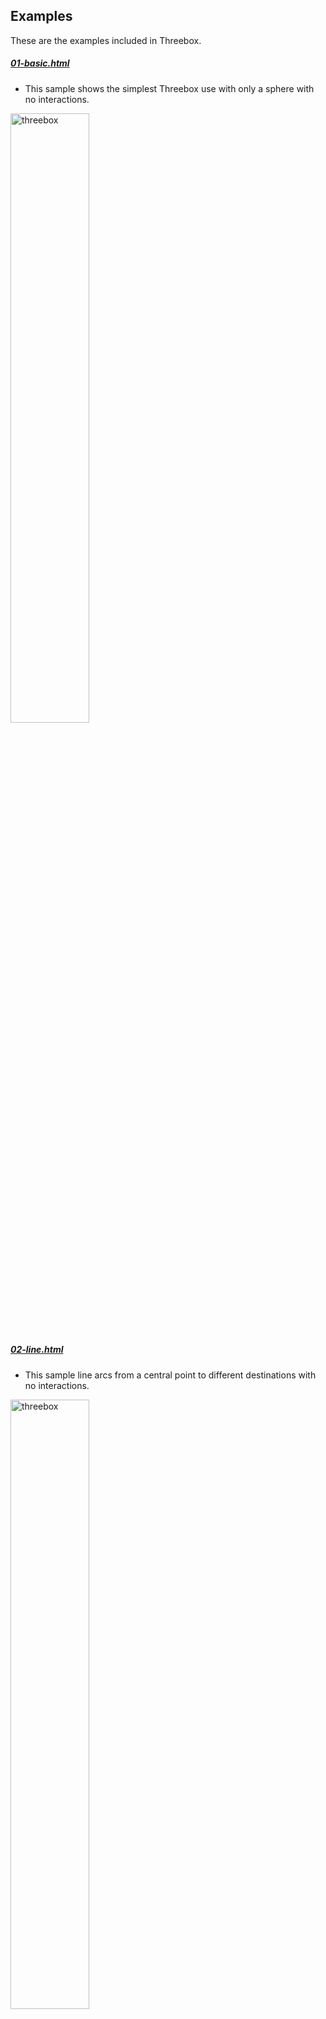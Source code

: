 ## Examples

These are the examples included in Threebox.

##### [01-basic.html](https://github.com/jscastro76/threebox/blob/master/examples/01-basic.html) 
- This sample shows the simplest Threebox use with only a sphere with no interactions.<br/>
<img alt="threebox" src="images/basic.png" width="50%">

##### [02-line.html](https://github.com/jscastro76/threebox/blob/master/examples/02-line.html) 
- This sample line arcs from a central point to different destinations with no interactions.<br/>  
<img alt="threebox" src="images/line.png" width="50%">

##### [03-tube.html](https://github.com/jscastro76/threebox/blob/master/examples/03-tube.html) 
- This sample creates an spiral tube geometry to render. 
- Enabled built-in raycasting and selection for this 3D object through `enableSelectingObjects`, all objects can be selected and unselected.
- Enabled built-in dragging mode for 3D objects through `enableDraggingObjects`, 3D object is dragabble, once selected, using [Shift] key
- Enabled built-in rotation mode for 3D objects through `enableRotatingObjects`, 3D objects is rotable on it's vertical axis, once selected, using [Alt] key.
- Enabled built-in default Labels on altitude for the 3D object through `enableTooltips`.<br/>
<img alt="threebox" src="images/tube.png" width="50%">

##### [04-mercator.html](https://github.com/jscastro76/threebox/blob/master/examples/04-mercator.html) 
- This sample creates 100 spheres all around the world at the same height, but they look different because the height is calculated based on the latitude. 
<img alt="threebox" src="images/mercator.png" width="50%">

##### [05-logistics.html](https://github.com/jscastro76/threebox/blob/master/examples/05-logistics.html) 
- This sample loads a 3D `.obj` model of a truck that is animated following a path once a point in the map is clicked. 
<img alt="threebox" src="images/logistics.png" width="50%">

##### [06-object3d.html](https://github.com/jscastro76/threebox/blob/master/examples/06-object3d.html) 
- This sample loads a 3D `.glb` model of a soldier. <br />
<img alt="threebox" src="images/object3d.png" width="50%">

##### [07-alignmentTest.html](https://github.com/jscastro76/threebox/blob/master/examples/07-alignmentTest.html) 
- This sample shows camera alignment between fill-extrusion layer and a 3DObject created through Threebox.<br />
<img alt="threebox" src="images/alignmentTest.png" width="50%">

##### [08-3dbuildings.html](https://github.com/jscastro76/threebox/blob/master/examples/08-3dbuildings.html) 
- This sample shows over a default fill-extrusion composite layer different Threebox additions.
- Built-in raycasting and selection through `enableSelectingFeatures` 
- Built-in default Labels on altitude for fill-extrusions through `enableTooltips` 
- Event handler management for Features through `map.on('SelectedFeatureChange', ...)`<br />
<img alt="threebox" src="images/3dbuildings.png" width="50%">

##### [09-raycaster.html](https://github.com/jscastro76/threebox/blob/master/examples/09-raycaster.html) 
- This sample shows how to create 3 objects over a default fill-extrusion composite layer.
- Enabled built-in raycasting and selection both for fill-extrusion and 3D objects through `enableSelectingFeatures` and `enableSelectingObjects`, all objects can be selected and unselected.
- Enabled built-in dragging mode for 3D objects through `enableDraggingObjects`, 3D objects are dragabble, once selected, using [Shift] key
- Enabled built-in rotation mode for 3D objects through `enableRotatingObjects`, 3D objects are rotable on it's vertical axis, once selected, using [Alt] key.
- Enabled built-in default Labels on altitude both for fill-extrusions and 3D objects through `enableTooltips`.<br/>
<img alt="threebox" src="images/raycaster.png" width="50%">

##### [10-stylechange.html](https://github.com/jscastro76/threebox/blob/master/examples/10-stylechange.html) 
- This sample shows how to change the style without affecting the 3D objects created using the method `tb.setStyle` <br/>
<img alt="threebox" src="images/stylechange.png" width="50%">

##### [11-animation.html](https://github.com/jscastro76/threebox/blob/master/examples/11-animation.html) 
- This sample is a mix between [05-logistics.html](https://github.com/jscastro76/threebox/blob/master/examples/05-logistics.html) and [09-raycaster.html](https://github.com/jscastro76/threebox/blob/master/examples/09-raycaster.html) samples, and it shows an object can play at the same time an embedded animation and a Threebox animation. <br/>
<img alt="threebox" src="images/animation.png" width="50%">

##### [12-add3dmodel.html](https://github.com/jscastro76/threebox/blob/master/examples/12-add3dmodel.html) 
- This sample shows a replica of [add a 3D model sample](https://docs.mapbox.com/mapbox-gl-js/example/add-3d-model/) using only threebox and adding real sunlight position and shadows over the model.
- Enabled built-in raycasting and selection for 3D objects through `enableSelectingObjects`, all objects can be selected and unselected.
- Enabled built-in Tooltips on for through `enableTooltips` 
- Enabled built-in sunlight position for the scene through `realSunlight`
- Enabled built-in shadows for 3D Objects through `castShadow`.
- Set the time map lights based on `setSunlight` for today.
<img alt="threebox" src="images/add-3d-model.png" width="50%">

##### [13-eiffel.html](https://github.com/jscastro76/threebox/blob/master/examples/13-eiffel.html) 
- This sample shows how to  add real sunlight position and shadows over two landmarks, Eiffel Tower and Liberty Statue, using the Satellite mapbox style.
- Enabled built-in raycasting and selection for 3D objects through `enableSelectingObjects`, all objects can be selected and unselected.
- Enabled built-in Tooltips on for through `enableTooltips` 
- Enabled built-in sunlight position for the scene through `realSunlight`
- Enabled built-in shadows for 3D Objects through `castShadow`.
- Set the time map lights based on `setSunlight` for today.
<br />
<img alt="threebox" src="images/eiffel.png" width="50%">

##### [14-buildingshadow.html](https://github.com/jscastro76/threebox/blob/master/examples/14-buildingshadow.html) 
- This sample shows how to to add real sunlight position and shadows over a default fill-extrusion composite layer. 
- Enabled built-in sunlight position for the scene through `realSunlight`.
- Enabled built-in fill-extrusion shadows through `tb.setBuildingShadows`. <br/>
<img alt="threebox" src="images/buildingshadow.png" width="50%">

##### [15-performance.html](https://github.com/jscastro76/threebox/blob/master/examples/15-performance.html) 
- This sample shows the performance of Threebox creating up to 1000 objects in a single layer. <br/>
<img alt="threebox" src="images/performance.png" width="50%">
